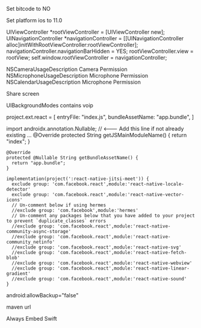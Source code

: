 Set bitcode to NO

Set platform ios to 11.0

UIViewController *rootViewController = [UIViewController new];
UINavigationController *navigationController = [[UINavigationController alloc]initWithRootViewController:rootViewController];
navigationController.navigationBarHidden = YES;
rootViewController.view = rootView;
self.window.rootViewController = navigationController;

<key>NSCameraUsageDescription</key>
<string>Camera Permission</string>
<key>NSMicrophoneUsageDescription</key>
<string>Microphone Permission</string>
<key>NSCalendarUsageDescription</key>
<string>Microphone Permission</string>

Share screen

<key>UIBackgroundModes</key>
<array>
</array>
contains <string>voip</string>

project.ext.react = [
entryFile: "index.js",
bundleAssetName: "app.bundle",
]

import androidx.annotation.Nullable; // <--- Add this line if not already existing
...
@Override
protected String getJSMainModuleName() {
return "index";
}

    @Override
    protected @Nullable String getBundleAssetName() {
      return "app.bundle";
    }

    implementation(project(':react-native-jitsi-meet')) {
      exclude group: 'com.facebook.react',module:'react-native-locale-detector'
      exclude group: 'com.facebook.react',module:'react-native-vector-icons'
      // Un-comment below if using hermes
      //exclude group: 'com.facebook',module:'hermes'
      // Un-comment any packages below that you have added to your project to prevent `duplicate_classes` errors
      //exclude group: 'com.facebook.react',module:'react-native-community-async-storage'
      //exclude group: 'com.facebook.react',module:'react-native-community_netinfo'
      //exclude group: 'com.facebook.react',module:'react-native-svg'
      //exclude group: 'com.facebook.react',module:'react-native-fetch-blob'
      //exclude group: 'com.facebook.react',module:'react-native-webview'
      //exclude group: 'com.facebook.react',module:'react-native-linear-gradient'
      //exclude group: 'com.facebook.react',module:'react-native-sound'
    }

android:allowBackup="false"

<activity
          android:configChanges="keyboard|keyboardHidden|orientation|screenLayout|screenSize|smallestScreenSize"
          android:launchMode="singleTask"
          android:resizeableActivity="true"
          android:supportsPictureInPicture="true"
          android:windowSoftInputMode="adjustResize"
          android:name="com.reactnativejitsimeet.JitsiMeetActivityExtended">
</activity>

maven url

Always Embed Swift
